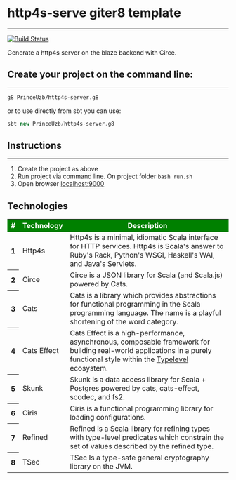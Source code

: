 # http4s-serve giter8 template

-------------
[![Build Status](https://app.travis-ci.com/PrinceUzb/http4s-server.g8.svg?branch=master)](https://app.travis-ci.com/PrinceUzb/http4s-server.g8)

Generate a http4s server on the blaze backend with Circe.

## Create your project on the command line:

--------------
 ```bash 
g8 PrinceUzb/http4s-server.g8
```

or to use directly from sbt you can use:
 ```sbt 
sbt new PrinceUzb/http4s-server.g8
```
## Instructions

---------------
1. Create the project as above
2. Run project via command line. On project folder `bash run.sh`
3. Open browser [localhost:9000](http://localhost:9000/)

## Technologies

<table>
  <thead style="background: green">
    <tr style="color: white">
      <th>#</th>
      <th>Technology</th>
      <th>Description</th>
    </tr>
  </thead>
  <tbody>
    <tr>
      <th>1</th>
      <td>Http4s</td>
      <td>Http4s is a minimal, idiomatic Scala interface for HTTP services. Http4s is Scala's answer to Ruby's Rack, Python's WSGI, Haskell's WAI, and Java's Servlets.</td>
    </tr>
    <tr>
      <th>2</th>
      <td>Circe</td>
      <td>Circe is a JSON library for Scala (and Scala.js) powered by Cats.</td>
    </tr>
    <tr>
      <th>3</th>
      <td>Cats</td>
      <td>Cats is a library which provides abstractions for functional programming in the Scala programming language. The name is a playful shortening of the word category.</td>
    </tr>
    <tr>
      <th>4</th>
      <td>Cats Effect</td>
      <td>Cats Effect is a high-performance, asynchronous, composable framework for building real-world applications in a purely functional style within the <a href="https://typelevel.org/">Typelevel</a> ecosystem.</td>
    </tr>
    <tr>
      <th>5</th>
      <td>Skunk</td>
      <td>Skunk is a data access library for Scala + Postgres powered by cats, cats-effect, scodec, and fs2.</td>
    </tr>
    <tr>
      <th>6</th>
      <td>Ciris</td>
      <td>Ciris is a functional programming library for loading configurations.</td>
    </tr>
    <tr>
      <th>7</th>
      <td>Refined</td>
      <td>Refined is a Scala library for refining types with type-level predicates which constrain the set of values described by the refined type. </td>
    </tr>
    <tr>
      <th>8</th>
      <td>TSec</td>
      <td>TSec Is a type-safe general cryptography library on the JVM.</td>
    </tr>
  </tbody>
</table>